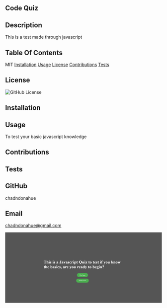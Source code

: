 
  ## Code Quiz

  ## Description
  This is a test made through javascript

  ## Table Of Contents
  MIT
  [Installation](#installation)
  [Usage](#usage)
  [License](#license)
  [Contributions](#contribution)
  [Tests](#tests)

  ## License
  ![GitHub License](https://img.shields.io/badge/license-MIT-yellow)

  ## Installation
  

  ## Usage
  To test your basic javascript knowledge

  ## Contributions
  

  ## Tests
  

  ## GitHub
  chadndonahue

  ## Email
  chadndonahue@gmail.com
  
  
  
  ![Alt text](/screenshot/edaae276bb1bab19d461f3c4441032ce.png?raw=true "Optional Title")

